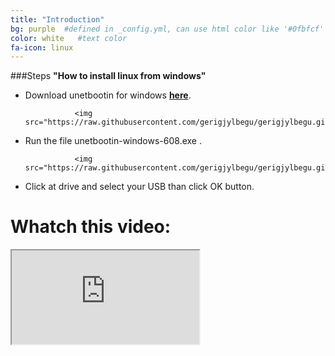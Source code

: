 ```yaml
---
title: "Introduction"
bg: purple  #defined in _config.yml, can use html color like '#0fbfcf'
color: white   #text color
fa-icon: linux
---
```

###Steps **"How to install linux from windows"**
 - Download unetbootin for windows [**here**](http://softlayer-ams.dl.sourceforge.net/project/unetbootin/UNetbootin/608/unetbootin-windows-608.exe).
        
                  <img src="https://raw.githubusercontent.com/gerigjylbegu/gerigjylbegu.github.io/master/img/Introduction/unetbootin.jpg">
 - Run the file unetbootin-windows-608.exe .
        
                  <img src="https://raw.githubusercontent.com/gerigjylbegu/gerigjylbegu.github.io/master/img/Introduction/unetbootinstep1.jpg"> 
 - Click at drive and select your USB than click OK button.
 # Whatch this video:
  <div class "icontain">
      <iframe src="https://www.youtube.com/watch?v=-OJUB9uOPBg"></iframe>
  </div>


